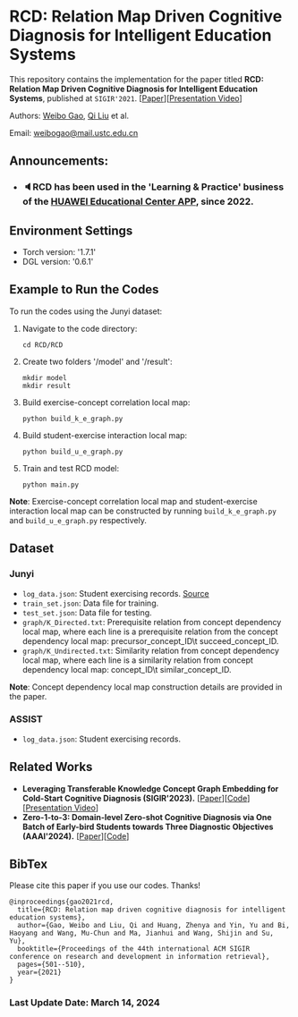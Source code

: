 # RCD: Relation Map Driven Cognitive Diagnosis for Intelligent Education Systems

This repository contains the implementation for the paper titled **RCD: Relation Map Driven Cognitive Diagnosis for Intelligent Education Systems**, published at `SIGIR'2021`. [[Paper](https://dl.acm.org/doi/abs/10.1145/3404835.3462932)][[Presentation Video](https://dl.acm.org/action/downloadSupplement?doi=10.1145%2F3404835.3462932&file=RCD.mp4)]

Authors: [Weibo Gao](https://scholar.google.com/citations?user=k19RS74AAAAJ), [Qi Liu](http://staff.ustc.edu.cn/~qiliuql) et al.

Email: weibogao@mail.ustc.edu.cn

Announcements:
--
- ### 🔈RCD has been used in the 'Learning & Practice' business of the [HUAWEI Educational Center APP](https://appgallery.huawei.com/app/C101178177?sharePrepath=ag&locale=zh_CN&source=appshare&subsource=C101178177&shareTo=copylink&shareFrom=appmarket&shareIds=74fcdcc6737c459a87ca7140baba644a_8&callType=SHARE), since 2022. 

## Environment Settings
- Torch version: '1.7.1'
- DGL version: '0.6.1'

## Example to Run the Codes
To run the codes using the Junyi dataset:
1. Navigate to the code directory:
   ```
   cd RCD/RCD
   ```
2. Create two folders '/model' and '/result':
   ```
   mkdir model
   mkdir result
   ```
3. Build exercise-concept correlation local map:
   ```
   python build_k_e_graph.py
   ```
4. Build student-exercise interaction local map:
   ```
   python build_u_e_graph.py
   ```
5. Train and test RCD model:
   ```
   python main.py
   ```

**Note**: Exercise-concept correlation local map and student-exercise interaction local map can be constructed by running `build_k_e_graph.py` and `build_u_e_graph.py` respectively.

## Dataset
### Junyi
- `log_data.json`: Student exercising records. [Source](https://github.com/bigdata-ustc/EduData)
- `train_set.json`: Data file for training.
- `test_set.json`: Data file for testing.
- `graph/K_Directed.txt`: Prerequisite relation from concept dependency local map, where each line is a prerequisite relation from the concept dependency local map: precursor_concept_ID\t succeed_concept_ID.
- `graph/K_Undirected.txt`: Similarity relation from concept dependency local map, where each line is a similarity relation from concept dependency local map: concept_ID\t similar_concept_ID.

**Note**: Concept dependency local map construction details are provided in the paper. 

### ASSIST
- `log_data.json`: Student exercising records.

## Related Works
- **Leveraging Transferable Knowledge Concept Graph Embedding for Cold-Start Cognitive Diagnosis (SIGIR'2023).** [[Paper](https://dl.acm.org/doi/10.1145/3539618.3591774)][[Code](https://github.com/bigdata-ustc/TechCD)][[Presentation Video](https://dl.acm.org/action/downloadSupplement?doi=10.1145%2F3539618.3591774&file=SIGIR23-fp1870.mp4)]
- **Zero-1-to-3: Domain-level Zero-shot Cognitive Diagnosis via One Batch of Early-bird Students towards Three Diagnostic Objectives (AAAI'2024).** [[Paper](https://arxiv.org/abs/2312.13434)][[Code](https://github.com/bigdata-ustc/Zero-1-to-3)]

## BibTex
Please cite this paper if you use our codes. Thanks!

```
@inproceedings{gao2021rcd,
  title={RCD: Relation map driven cognitive diagnosis for intelligent education systems},
  author={Gao, Weibo and Liu, Qi and Huang, Zhenya and Yin, Yu and Bi, Haoyang and Wang, Mu-Chun and Ma, Jianhui and Wang, Shijin and Su, Yu},
  booktitle={Proceedings of the 44th international ACM SIGIR conference on research and development in information retrieval},
  pages={501--510},
  year={2021}
}
```

### Last Update Date: March 14, 2024
